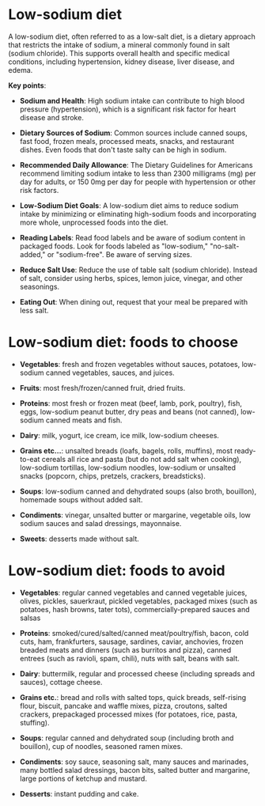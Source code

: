 [//]: # (source: ?)
[//]: # (tags: diets)

# Low-sodium diet

A low-sodium diet, often referred to as a low-salt diet, is a dietary approach that restricts the intake of sodium, a mineral commonly found in salt (sodium chloride).  This supports overall health and specific medical conditions, including hypertension, kidney disease, liver disease, and edema.

**Key points**:

* **Sodium and Health**: High sodium intake can contribute to high blood pressure (hypertension), which is a significant risk factor for heart disease and stroke.

* **Dietary Sources of Sodium**: Common sources include canned soups, fast food, frozen meals, processed meats, snacks, and restaurant dishes. Even foods that don't taste salty can be high in sodium.

* **Recommended Daily Allowance**: The Dietary Guidelines for Americans recommend limiting sodium intake to less than 2300 milligrams (mg) per day for adults, or 150 0mg per day for people with hypertension or other risk factors.

* **Low-Sodium Diet Goals**: A low-sodium diet aims to reduce sodium intake by minimizing or eliminating high-sodium foods and incorporating more whole, unprocessed foods into the diet.

* **Reading Labels**: Read food labels and be aware of sodium content in packaged foods. Look for foods labeled as "low-sodium," "no-salt-added," or "sodium-free". Be aware of serving sizes.

* **Reduce Salt Use**: Reduce the use of table salt (sodium chloride). Instead of salt, consider using herbs, spices, lemon juice, vinegar, and other seasonings.

* **Eating Out**: When dining out, request that your meal be prepared with less salt.


# Low-sodium diet: foods to choose

* **Vegetables**: fresh and frozen vegetables without sauces, potatoes, low-sodium canned vegetables, sauces, and juices.

* **Fruits**: most fresh/frozen/canned fruit, dried fruits.

* **Proteins**: most fresh or frozen meat (beef, lamb, pork, poultry), fish, eggs, low-sodium peanut butter, dry peas and beans (not canned), low-sodium canned meats and fish.

* **Dairy**: milk, yogurt, ice cream, ice milk, low-sodium cheeses.

* **Grains etc…**: unsalted breads (loafs, bagels, rolls, muffins), most ready-to-eat cereals
all rice and pasta (but do not add salt when cooking), low-sodium tortillas, low-sodium noodles, low-sodium or unsalted snacks (popcorn, chips, pretzels, crackers, breadsticks).

* **Soups**: low-sodium canned and dehydrated soups (also broth, bouillon), homemade soups without added salt.

* **Condiments**: vinegar, unsalted butter or margarine, vegetable oils, low sodium sauces and salad dressings, mayonnaise.

* **Sweets**: desserts made without salt.

# Low-sodium diet: foods to avoid

* **Vegetables**: regular canned vegetables and canned vegetable juices, olives, pickles, sauerkraut, pickled vegetables, packaged mixes (such as potatoes, hash browns, tater tots), commercially-prepared sauces and salsas

* **Proteins**: smoked/cured/salted/canned meat/poultry/fish, bacon, cold cuts, ham, frankfurters, sausage, sardines, caviar, anchovies, frozen breaded meats and dinners (such as burritos and pizza), canned entrees (such as ravioli, spam, chili), nuts with salt, beans with salt.

* **Dairy**: buttermilk, regular and processed cheese (including spreads and sauces), cottage cheese.

* **Grains etc.**: bread and rolls with salted tops, quick breads, self-rising flour, biscuit, pancake and waffle mixes, pizza, croutons, salted crackers, prepackaged processed mixes (for potatoes, rice, pasta, stuffing).

* **Soups**: regular canned and dehydrated soup (including broth and bouillon), cup of noodles, seasoned ramen mixes.

* **Condiments**: soy sauce, seasoning salt, many sauces and marinades, many bottled salad dressings, bacon bits, salted butter and margarine, large portions of ketchup and mustard.

* **Desserts**: instant pudding and cake.

